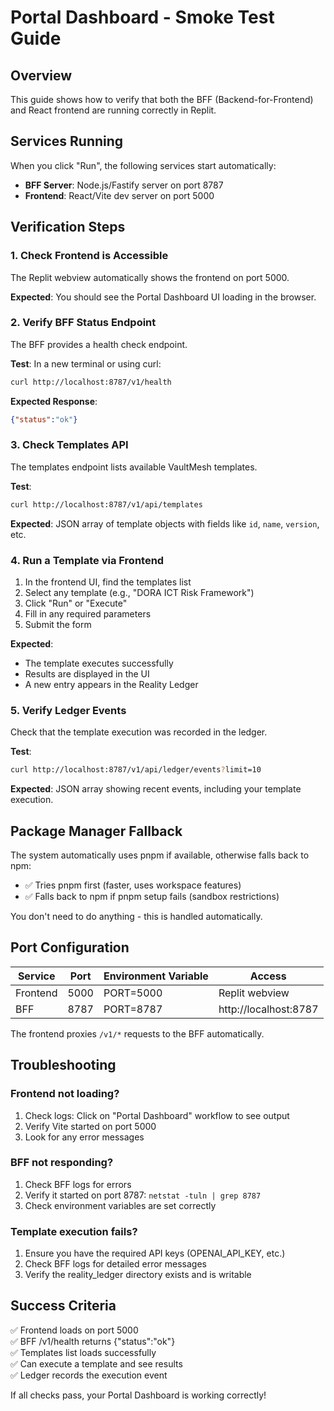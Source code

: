 # Portal Dashboard - Smoke Test Guide

## Overview
This guide shows how to verify that both the BFF (Backend-for-Frontend) and React frontend are running correctly in Replit.

## Services Running

When you click "Run", the following services start automatically:
- **BFF Server**: Node.js/Fastify server on port 8787
- **Frontend**: React/Vite dev server on port 5000

## Verification Steps

### 1. Check Frontend is Accessible
The Replit webview automatically shows the frontend on port 5000.

**Expected**: You should see the Portal Dashboard UI loading in the browser.

### 2. Verify BFF Status Endpoint
The BFF provides a health check endpoint.

**Test**: In a new terminal or using curl:
```bash
curl http://localhost:8787/v1/health
```

**Expected Response**:
```json
{"status":"ok"}
```

### 3. Check Templates API
The templates endpoint lists available VaultMesh templates.

**Test**:
```bash
curl http://localhost:8787/v1/api/templates
```

**Expected**: JSON array of template objects with fields like `id`, `name`, `version`, etc.

### 4. Run a Template via Frontend
1. In the frontend UI, find the templates list
2. Select any template (e.g., "DORA ICT Risk Framework")
3. Click "Run" or "Execute"
4. Fill in any required parameters
5. Submit the form

**Expected**: 
- The template executes successfully
- Results are displayed in the UI
- A new entry appears in the Reality Ledger

### 5. Verify Ledger Events
Check that the template execution was recorded in the ledger.

**Test**:
```bash
curl http://localhost:8787/v1/api/ledger/events?limit=10
```

**Expected**: JSON array showing recent events, including your template execution.

## Package Manager Fallback

The system automatically uses pnpm if available, otherwise falls back to npm:
- ✅ Tries pnpm first (faster, uses workspace features)
- ✅ Falls back to npm if pnpm setup fails (sandbox restrictions)

You don't need to do anything - this is handled automatically.

## Port Configuration

| Service  | Port | Environment Variable | Access |
|----------|------|---------------------|---------|
| Frontend | 5000 | PORT=5000 | Replit webview |
| BFF      | 8787 | PORT=8787 | http://localhost:8787 |

The frontend proxies `/v1/*` requests to the BFF automatically.

## Troubleshooting

### Frontend not loading?
1. Check logs: Click on "Portal Dashboard" workflow to see output
2. Verify Vite started on port 5000
3. Look for any error messages

### BFF not responding?
1. Check BFF logs for errors
2. Verify it started on port 8787: `netstat -tuln | grep 8787`
3. Check environment variables are set correctly

### Template execution fails?
1. Ensure you have the required API keys (OPENAI_API_KEY, etc.)
2. Check BFF logs for detailed error messages
3. Verify the reality_ledger directory exists and is writable

## Success Criteria

✅ Frontend loads on port 5000  
✅ BFF /v1/health returns {"status":"ok"}  
✅ Templates list loads successfully  
✅ Can execute a template and see results  
✅ Ledger records the execution event  

If all checks pass, your Portal Dashboard is working correctly!

